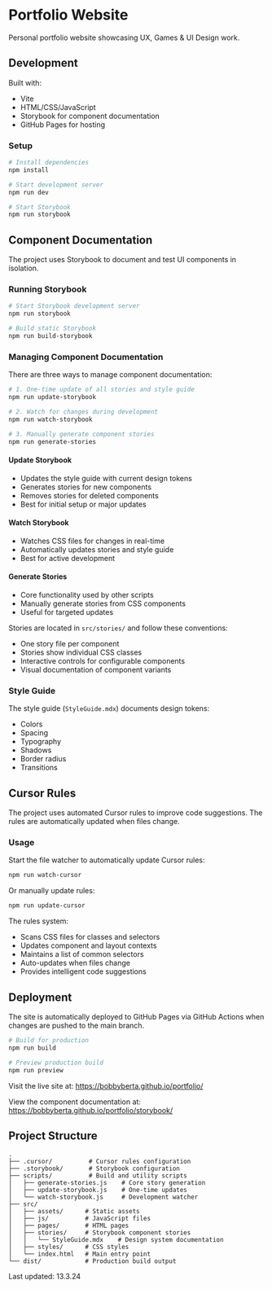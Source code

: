 # Portfolio Website

Personal portfolio website showcasing UX, Games & UI Design work.

## Development

Built with:
- Vite
- HTML/CSS/JavaScript
- Storybook for component documentation
- GitHub Pages for hosting

### Setup

```bash
# Install dependencies
npm install

# Start development server
npm run dev

# Start Storybook
npm run storybook
```

## Component Documentation

The project uses Storybook to document and test UI components in isolation.

### Running Storybook

```bash
# Start Storybook development server
npm run storybook

# Build static Storybook
npm run build-storybook
```

### Managing Component Documentation

There are three ways to manage component documentation:

```bash
# 1. One-time update of all stories and style guide
npm run update-storybook

# 2. Watch for changes during development
npm run watch-storybook

# 3. Manually generate component stories
npm run generate-stories
```

#### Update Storybook
- Updates the style guide with current design tokens
- Generates stories for new components
- Removes stories for deleted components
- Best for initial setup or major updates

#### Watch Storybook
- Watches CSS files for changes in real-time
- Automatically updates stories and style guide
- Best for active development

#### Generate Stories
- Core functionality used by other scripts
- Manually generate stories from CSS components
- Useful for targeted updates

Stories are located in `src/stories/` and follow these conventions:
- One story file per component
- Stories show individual CSS classes
- Interactive controls for configurable components
- Visual documentation of component variants

### Style Guide

The style guide (`StyleGuide.mdx`) documents design tokens:
- Colors
- Spacing
- Typography
- Shadows
- Border radius
- Transitions

## Cursor Rules

The project uses automated Cursor rules to improve code suggestions. The rules are automatically updated when files change.

### Usage

Start the file watcher to automatically update Cursor rules:
```bash
npm run watch-cursor
```

Or manually update rules:
```bash
npm run update-cursor
```

The rules system:
- Scans CSS files for classes and selectors
- Updates component and layout contexts
- Maintains a list of common selectors
- Auto-updates when files change
- Provides intelligent code suggestions

## Deployment

The site is automatically deployed to GitHub Pages via GitHub Actions when changes are pushed to the main branch.

```bash
# Build for production
npm run build

# Preview production build
npm run preview
```

Visit the live site at: https://bobbyberta.github.io/portfolio/

View the component documentation at: https://bobbyberta.github.io/portfolio/storybook/

## Project Structure

```
.
├── .cursor/          # Cursor rules configuration
├── .storybook/       # Storybook configuration
├── scripts/          # Build and utility scripts
│   ├── generate-stories.js    # Core story generation
│   ├── update-storybook.js    # One-time updates
│   └── watch-storybook.js     # Development watcher
├── src/
│   ├── assets/      # Static assets
│   ├── js/          # JavaScript files
│   ├── pages/       # HTML pages
│   ├── stories/     # Storybook component stories
│   │   └── StyleGuide.mdx    # Design system documentation
│   ├── styles/      # CSS styles
│   └── index.html   # Main entry point
└── dist/            # Production build output
```

Last updated: 13.3.24

